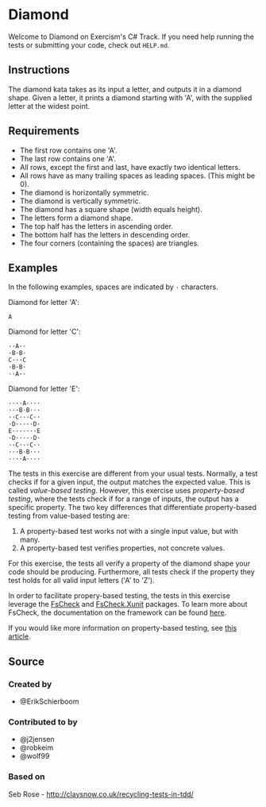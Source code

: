 # Diamond

Welcome to Diamond on Exercism's C# Track.
If you need help running the tests or submitting your code, check out `HELP.md`.

## Instructions

The diamond kata takes as its input a letter, and outputs it in a diamond
shape. Given a letter, it prints a diamond starting with 'A', with the
supplied letter at the widest point.

## Requirements

* The first row contains one 'A'.
* The last row contains one 'A'.
* All rows, except the first and last, have exactly two identical letters.
* All rows have as many trailing spaces as leading spaces. (This might be 0).
* The diamond is horizontally symmetric.
* The diamond is vertically symmetric.
* The diamond has a square shape (width equals height).
* The letters form a diamond shape.
* The top half has the letters in ascending order.
* The bottom half has the letters in descending order.
* The four corners (containing the spaces) are triangles.

## Examples

In the following examples, spaces are indicated by `·` characters.

Diamond for letter 'A':

```text
A
```

Diamond for letter 'C':

```text
··A··
·B·B·
C···C
·B·B·
··A··
```

Diamond for letter 'E':

```text
····A····
···B·B···
··C···C··
·D·····D·
E·······E
·D·····D·
··C···C··
···B·B···
····A····
```

The tests in this exercise are different from your usual tests. Normally, a test checks if for a given input, the output matches the expected value. This is called _value-based testing_. However, this exercise uses _property-based testing_, where the tests check if for a range of inputs, the output has a specific property. The two key differences that differentiate property-based testing from value-based testing are:

1. A property-based test works not with a single input value, but with many.
1. A property-based test verifies properties, not concrete values.

For this exercise, the tests all verify a property of the diamond shape your code should be producing. Furthermore, all tests check if the property they test holds for all valid input letters ('A' to 'Z').

In order to facilitate propery-based testing, the tests in this exercise leverage the [FsCheck](https://www.nuget.org/packages/FsCheck) and [FsCheck.Xunit](https://packages.nuget.org/packages/FsCheck.Xunit/2.2.0) packages. To learn more about FsCheck, the documentation on the framework can be found [here](https://fscheck.github.io/FsCheck/).

If you would like more information on property-based testing, see [this article](http://www.erikschierboom.com/2016/02/22/property-based-testing/).

## Source

### Created by

- @ErikSchierboom

### Contributed to by

- @j2jensen
- @robkeim
- @wolf99

### Based on

Seb Rose - http://claysnow.co.uk/recycling-tests-in-tdd/